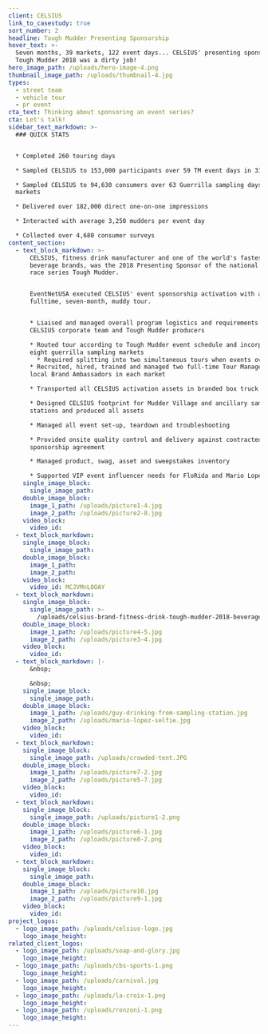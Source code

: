 ```yaml
---
client: CELSIUS
link_to_casestudy: true
sort_number: 2
headline: Tough Mudder Presenting Sponsorship
hover_text: >-
  Seven months, 39 markets, 122 event days... CELSIUS' presenting sponsorship of
  Tough Mudder 2018 was a dirty job!
hero_image_path: /uploads/hero-image-4.png
thumbnail_image_path: /uploads/thumbnail-4.jpg
types:
  - street team
  - vehicle tour
  - pr event
cta_text: Thinking about sponsoring an event series?
cta: Let's talk!
sidebar_text_markdown: >-
  ### QUICK STATS


  * Completed 260 touring days

  * Sampled CELSIUS to 153,000 participants over 59 TM event days in 31 markets

  * Sampled CELSIUS to 94,630 consumers over 63 Guerrilla sampling days in 8
  markets

  * Delivered over 182,000 direct one-on-one impressions

  * Interacted with average 3,250 mudders per event day

  * Collected over 4,680 consumer surveys
content_section:
  - text_block_markdown: >-
      CELSIUS, fitness drink manufacturer and one of the world's fastest growing
      beverage brands, was the 2018 Presenting Sponsor of the national obstacle
      race series Tough Mudder.


      EventNetUSA executed CELSIUS' event sponsorship activation with a
      fulltime, seven-month, muddy tour.


      * Liaised and managed overall program logistics and requirements between
      CELSIUS corporate team and Tough Mudder producers

      * Routed tour according to Tough Mudder event schedule and incorporated
      eight guerrilla sampling markets
        * Required splitting into two simultaneous tours when events overlapped weekends in different markets
      * Recruited, hired, trained and managed two full-time Tour Managers and
      local Brand Ambassadors in each market

      * Transported all CELSIUS activation assets in branded box truck

      * Designed CELSIUS footprint for Mudder Village and ancillary sampling
      stations and produced all assets

      * Managed all event set-up, teardown and troubleshooting

      * Provided onsite quality control and delivery against contracted
      sponsorship agreement

      * Managed product, swag, asset and sweepstakes inventory

      * Supported VIP event influencer needs for FloRida and Mario Lopez
    single_image_block:
      single_image_path:
    double_image_block:
      image_1_path: /uploads/picture1-4.jpg
      image_2_path: /uploads/picture2-8.jpg
    video_block:
      video_id:
  - text_block_markdown:
    single_image_block:
      single_image_path:
    double_image_block:
      image_1_path:
      image_2_path:
    video_block:
      video_id: MCJVMnL0OAY
  - text_block_markdown:
    single_image_block:
      single_image_path: >-
        /uploads/celsius-brand-fitness-drink-tough-mudder-2018-beverage-industry.jpg
    double_image_block:
      image_1_path: /uploads/picture4-5.jpg
      image_2_path: /uploads/picture3-4.jpg
    video_block:
      video_id:
  - text_block_markdown: |-
      &nbsp;

      &nbsp;
    single_image_block:
      single_image_path:
    double_image_block:
      image_1_path: /uploads/guy-drinking-from-sampling-station.jpg
      image_2_path: /uploads/mario-lopez-selfie.jpg
    video_block:
      video_id:
  - text_block_markdown:
    single_image_block:
      single_image_path: /uploads/crowded-tent.JPG
    double_image_block:
      image_1_path: /uploads/picture7-2.jpg
      image_2_path: /uploads/picture5-7.jpg
    video_block:
      video_id:
  - text_block_markdown:
    single_image_block:
      single_image_path: /uploads/picture1-2.png
    double_image_block:
      image_1_path: /uploads/picture6-1.jpg
      image_2_path: /uploads/picture8-2.png
    video_block:
      video_id:
  - text_block_markdown:
    single_image_block:
      single_image_path:
    double_image_block:
      image_1_path: /uploads/picture10.jpg
      image_2_path: /uploads/picture9-1.jpg
    video_block:
      video_id:
project_logos:
  - logo_image_path: /uploads/celsius-logo.jpg
    logo_image_height:
related_client_logos:
  - logo_image_path: /uploads/soap-and-glory.jpg
    logo_image_height:
  - logo_image_path: /uploads/cbs-sports-1.png
    logo_image_height:
  - logo_image_path: /uploads/carnival.jpg
    logo_image_height:
  - logo_image_path: /uploads/la-croix-1.png
    logo_image_height:
  - logo_image_path: /uploads/ronzoni-1.png
    logo_image_height:
---
```

